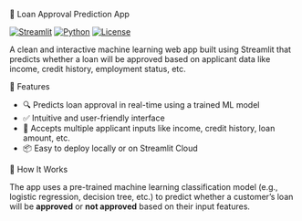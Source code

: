 🏦 Loan Approval Prediction App

[![Streamlit](https://img.shields.io/badge/Made%20with-Streamlit-orange?style=for-the-badge&logo=streamlit)](https://streamlit.io/)
[![Python](https://img.shields.io/badge/Python-3.9+-blue?style=for-the-badge&logo=python)](https://www.python.org/)
[![License](https://img.shields.io/badge/License-MIT-green?style=for-the-badge)](LICENSE)

A clean and interactive machine learning web app built using Streamlit that predicts whether a loan will be approved based on applicant data like income, credit history, employment status, etc.


 🚀 Features

- 🔍 Predicts loan approval in real-time using a trained ML model
- ✅ Intuitive and user-friendly interface
- 🧠 Accepts multiple applicant inputs like income, credit history, loan amount, etc.
- 📦 Easy to deploy locally or on Streamlit Cloud

 🧠 How It Works

The app uses a pre-trained machine learning classification model (e.g., logistic regression, decision tree, etc.) to predict whether a customer’s loan will be **approved** or **not approved** based on their input features.



